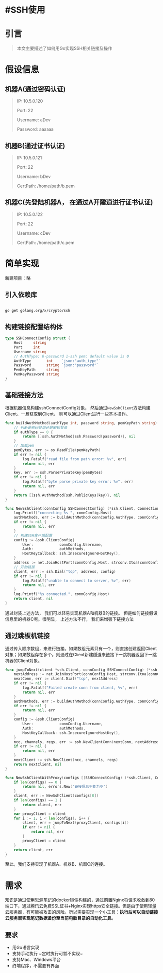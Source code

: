 # #SSH使用

# 引言

> 本文主要描述了如何用Go实现SSH相关链接及操作

# 假设信息

## 机器A(通过密码认证)

> IP: 10.5.0.120
>
> Port: 22
>
> Username: aDev
>
> Password: aaaaaa

## 机器B(通过证书认证)

> IP: 10.5.0.121
>
> Port: 22
>
> Username: bDev
>
> CertPath: /home/path/b.pem

## 机器C(先登陆机器A， 在通过A开隧道进行证书认证)

> IP: 10.5.0.122
>
> Port: 22
>
> Username: cDev
>
> CertPath: /home/path/c.pem

# 简单实现

新建项目：略

## 引入依赖库

```bash

go get golang.org/x/crypto/ssh
```

## 构建链接配置结构体

```go
type SSHConnectConfig struct {
	Host     string
	Port     int
	Username string
	// AuthType: 0-password 1-ssh pem; default value is 0
	AuthType       int    `json:"auth_type"`
	Password       string `json:"password"`
	PemKeyPath     string
	PemKeyPassword string
}
```

## 基础链接方法

根据机器信息构建sshConnectConfig对象， 然后通过`NewSshClient`​方法构建Client。一旦获取到Client， 则可以通过Client进行一些基本操作。 

```go
func buildAuthMethod(authType int, password string, pemKeyPath string) ([]ssh.AuthMethod, ConnectionError) {
	// 判断是密码登录还是密钥登录
	if authType == 0 {
		return []ssh.AuthMethod{ssh.Password(password)}, nil
	}
	// 加载pem
	pemBytes, err := os.ReadFile(pemKeyPath)
	if err != nil {
		log.Fatalf("read file from path error: %v", err)
		return nil, err
	}
	key, err := ssh.ParsePrivateKey(pemBytes)
	if err != nil {
		log.Fatalf("byte parse private key error: %v", err)
		return nil, err
	}
	return []ssh.AuthMethod{ssh.PublicKeys(key)}, nil
}

func NewSshClient(connConfig SSHConnectConfig) (*ssh.Client, ConnectionError) {
	log.Printf("connecting %s ", connConfig.Host)
	authMethods, err := buildAuthMethod(connConfig.AuthType, connConfig.Password, connConfig.PemKeyPath)
	if err != nil {
		return nil, err
	}
	// 构建SSH客户端配置
	config := &ssh.ClientConfig{
		User:            connConfig.Username,
		Auth:            authMethods,
		HostKeyCallback: ssh.InsecureIgnoreHostKey(),
	}
	address := net.JoinHostPort(connConfig.Host, strconv.Itoa(connConfig.Port))
	// 开始链接
	client, err := ssh.Dial("tcp", address, config)
	if err != nil {
		log.Fatalf("unable to connect to server, %v", err)
		return nil, err
	}
	log.Printf("%s connected.", connConfig.Host)
	return client, nil
}
```

通过封装上述方法， 我们可以轻易实现机器A和机器B的链接。 但是如何链接假设信息里的机器C呢。很明显， 上述方法不行， 我们来增强下链接方法

## 通过跳板机链接

通过传入顺序数组，来进行链接。如果数组元素只有一个，则直接创建返回Client对象；如果数组存在多个，则通过在Client新建隧道来链接下一跳机器返回下一跳机器的Client对象。

```go
func jumpToNext(client *ssh.Client, connConfig SSHConnectConfig) (*ssh.Client, ConnectionError) {
	nextAddress := net.JoinHostPort(connConfig.Host, strconv.Itoa(connConfig.Port))
	nextConn, err := client.Dial("tcp", nextAddress)
	if err != nil {
		log.Fatalf("Failed create conn from client, %v", err)
		return nil, err
	}
	authMethods, err := buildAuthMethod(connConfig.AuthType, connConfig.Password, connConfig.PemKeyPath)
	if err != nil {
		return nil, err
	}
	config := &ssh.ClientConfig{
		User:            connConfig.Username,
		Auth:            authMethods,
		HostKeyCallback: ssh.InsecureIgnoreHostKey(),
	}
	ncc, channels, reqs, err := ssh.NewClientConn(nextConn, nextAddress, config)
	if err != nil {
		return nil, err
	}
	nextClient := ssh.NewClient(ncc, channels, reqs)
	return nextClient, nil
}

func NewSshClientWithProxy(configs []SSHConnectConfig) (*ssh.Client, ConnectionError) {
	if len(configs) == 0 {
		return nil, errors.New("链接信息不能为空")
	}
	client, err := NewSshClient(configs[0])
	if len(configs) == 1 {
		return client, err
	}
	var proxyClient = client
	for i := 1; i < len(configs); i++ {
		client, err = jumpToNext(proxyClient, configs[i])
		if err != nil {
			return nil, err
		}
		proxyClient = client
	}
	return client, err
}
```

至此，我们支持实现了机器A、机器B、机器C的连接。

# 需求

知识是通过使用思源笔记的docker镜像构建的，通过前置Nginx将请求收敛到80端口下，通过腾讯云免费SSL证书+Nginx实现https安全链接。但是由于使用轻量云服务器，有可能被攻击的风险。所以需要实现一个小工具：**执行后可以自动链接云服务器实现笔记数据备份至当前电脑目录的自动化工具。**

## 要求

* 用Go语言实现
* 支持手动执行 ~定时执行可暂不实现~
* 支持Mac、Windows平台
* 终端程序，不需要有界面

‍
